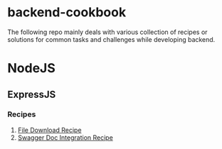 # backend-cookbook
The following repo mainly deals with various collection of recipes or solutions for common tasks and challenges while developing backend.

# NodeJS

## ExpressJS

### Recipes

1. [File Download Recipe](https://github.com/AST-LW/backend-cookbook/tree/file-download-recipe)
2. [Swagger Doc Integration Recipe](https://github.com/AST-LW/backend-cookbook/tree/swagger-doc-integration-recipe)
